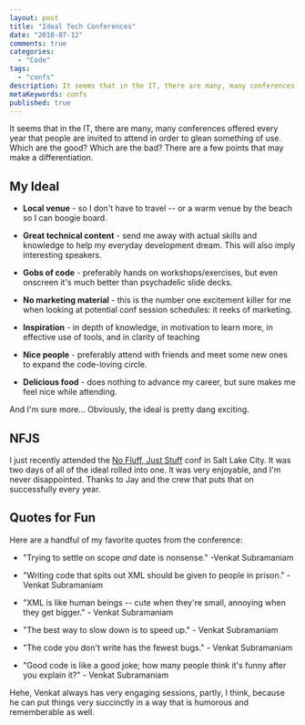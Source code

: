 ```yaml
---
layout: post
title: "Ideal Tech Conferences"
date: "2010-07-12"
comments: true
categories:
  - "Code"
tags:
  - "confs"
description: It seems that in the IT, there are many, many conferences offered every year that people are invited to attend in order to glean something of use.  Which ar
metaKeywords: confs
published: true
---
```


It seems that in the IT, there are many, many conferences offered every year that people are invited to attend in order to glean something of use.  Which are the good?  Which are the bad?  There are a few points that may make a differentiation.

<!--more-->

My Ideal
---------

* **Local venue** - so I don't have to travel -- or a warm venue by the beach so I can boogie board.

* **Great technical content** - send me away with actual skills and knowledge to help my everyday development dream.  This will also imply interesting speakers.

* **Gobs of code** - preferably hands on workshops/exercises, but even onscreen it's much better than psychadelic slide decks.

* **No marketing material** - this is the number one excitement killer for me when looking at potential conf session schedules: it reeks of marketing.

* **Inspiration** - in depth of knowledge, in motivation to learn more, in effective use of tools, and in clarity of teaching

* **Nice people** - preferably attend with friends and meet some new ones to expand the code-loving circle.

* **Delicious food** - does nothing to advance my career, but sure makes me feel nice while attending.

And I'm sure more...  Obviously, the ideal is pretty dang exciting.

NFJS
-------

I just recently attended the [No Fluff, Just Stuff](http://www.nofluffjuststuff.com/) conf in Salt Lake City.  It was two days of all of the ideal rolled into one.  It was very enjoyable, and I'm never disappointed.  Thanks to Jay and the crew that puts that on successfully every year.

Quotes for Fun
-----------------

Here are a handful of my favorite quotes from the conference:

* "Trying to settle on scope *and* date is nonsense." -Venkat Subramaniam

* "Writing code that spits out XML should be given to people in prison." - Venkat Subramaniam

* "XML is like human beings -- cute when they're small, annoying when they get bigger." - Venkat Subramaniam

* "The best way to slow down is to speed up." - Venkat Subramaniam

* "The code you don't write has the fewest bugs." - Venkat Subramaniam

* "Good code is like a good joke; how many people think it's funny after you explain it?" - Venkat Subramaniam

Hehe, Venkat always has very engaging sessions, partly, I think, because he can put things very succinctly in a way that is humorous and rememberable as well.

  
